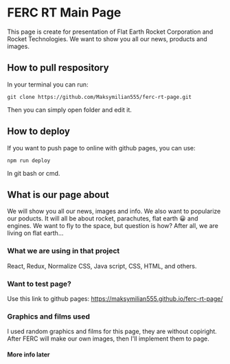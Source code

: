 # FERC RT Main Page

This page is create for presentation of Flat Earth Rocket Corporation and Rocket Technologies. We want to show you all our news, products and images.

## How to pull respository

In your terminal you can run:

`git clone https://github.com/Maksymilian555/ferc-rt-page.git`

Then you can simply open folder and edit it.

## How to deploy 

If you want to push page to online with github pages, you can use:

`npm run deploy` 

In git bash or cmd.

## What is our page about

We will show you all our news, images and info. We also want to popularize our poducts. It will all be about rocket, parachutes, flat earth 😀 and engines. We want to fly to the space, but question is how? After all, we are living on flat earth...

### What we are using in that project

React, Redux, Normalize CSS, Java script, CSS, HTML, and others.

### Want to test page? 

Use this link to github pages:  https://maksymilian555.github.io/ferc-rt-page/

### Graphics and films used 

I used random graphics and films for this page, they are without copiright. After FERC will make our own images, then I'll implement them to page.

#### More info later

